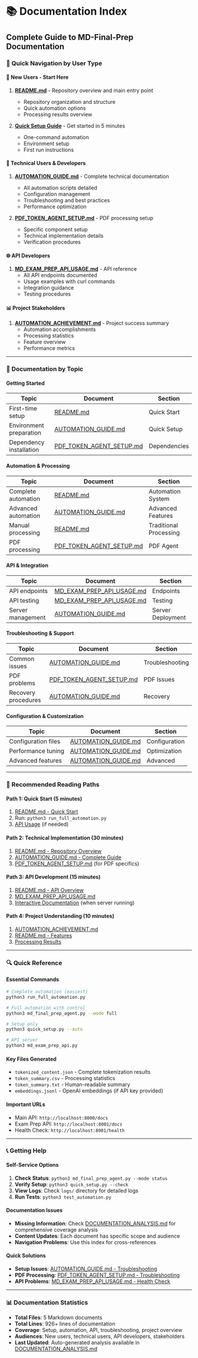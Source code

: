 # 📚 Documentation Index
## Complete Guide to MD-Final-Prep Documentation

### 🚀 Quick Navigation by User Type

#### 👋 New Users - Start Here
1. **[README.md](README.md)** - Repository overview and main entry point
   - Repository organization and structure
   - Quick automation options
   - Processing results overview

2. **[Quick Setup Guide](AUTOMATION_GUIDE.md#-quick-start)** - Get started in 5 minutes
   - One-command automation
   - Environment setup
   - First run instructions

#### 🔧 Technical Users & Developers
1. **[AUTOMATION_GUIDE.md](AUTOMATION_GUIDE.md)** - Complete technical documentation
   - All automation scripts detailed
   - Configuration management
   - Troubleshooting and best practices
   - Performance optimization

2. **[PDF_TOKEN_AGENT_SETUP.md](PDF_TOKEN_AGENT_SETUP.md)** - PDF processing setup
   - Specific component setup
   - Technical implementation details
   - Verification procedures

#### 🌐 API Developers
1. **[MD_EXAM_PREP_API_USAGE.md](MD_EXAM_PREP_API_USAGE.md)** - API reference
   - All API endpoints documented
   - Usage examples with curl commands
   - Integration guidance
   - Testing procedures

#### 📊 Project Stakeholders
1. **[AUTOMATION_ACHIEVEMENT.md](AUTOMATION_ACHIEVEMENT.md)** - Project success summary
   - Automation accomplishments
   - Processing statistics
   - Feature overview
   - Performance metrics

---

### 📖 Documentation by Topic

#### Getting Started
| Topic | Document | Section |
|-------|----------|---------|
| First-time setup | [README.md](README.md#-quick-start---one-command-automation) | Quick Start |
| Environment preparation | [AUTOMATION_GUIDE.md](AUTOMATION_GUIDE.md#2-quick_setuppy---automated-setup-and-environment-verification) | Quick Setup |
| Dependency installation | [PDF_TOKEN_AGENT_SETUP.md](PDF_TOKEN_AGENT_SETUP.md#installation) | Dependencies |

#### Automation & Processing
| Topic | Document | Section |
|-------|----------|---------|
| Complete automation | [README.md](README.md#-complete-automation-system) | Automation System |
| Advanced automation | [AUTOMATION_GUIDE.md](AUTOMATION_GUIDE.md#3-automatepy---advanced-automation-engine) | Advanced Features |
| Manual processing | [README.md](README.md#traditional-processing-manual) | Traditional Processing |
| PDF processing | [PDF_TOKEN_AGENT_SETUP.md](PDF_TOKEN_AGENT_SETUP.md#what-it-does) | PDF Agent |

#### API & Integration
| Topic | Document | Section |
|-------|----------|---------|
| API endpoints | [MD_EXAM_PREP_API_USAGE.md](MD_EXAM_PREP_API_USAGE.md#api-endpoints) | Endpoints |
| API testing | [MD_EXAM_PREP_API_USAGE.md](MD_EXAM_PREP_API_USAGE.md#testing-the-api) | Testing |
| Server management | [AUTOMATION_GUIDE.md](AUTOMATION_GUIDE.md#-deployment-automation) | Server Deployment |

#### Troubleshooting & Support
| Topic | Document | Section |
|-------|----------|---------|
| Common issues | [AUTOMATION_GUIDE.md](AUTOMATION_GUIDE.md#-troubleshooting) | Troubleshooting |
| PDF problems | [PDF_TOKEN_AGENT_SETUP.md](PDF_TOKEN_AGENT_SETUP.md#troubleshooting) | PDF Issues |
| Recovery procedures | [AUTOMATION_GUIDE.md](AUTOMATION_GUIDE.md#recovery-options) | Recovery |

#### Configuration & Customization
| Topic | Document | Section |
|-------|----------|---------|
| Configuration files | [AUTOMATION_GUIDE.md](AUTOMATION_GUIDE.md#configuration-file-md_prep_configjson) | Configuration |
| Performance tuning | [AUTOMATION_GUIDE.md](AUTOMATION_GUIDE.md#performance-optimization) | Optimization |
| Advanced features | [AUTOMATION_GUIDE.md](AUTOMATION_GUIDE.md#-advanced-features) | Advanced |

---

### 🎯 Recommended Reading Paths

#### Path 1: Quick Start (5 minutes)
1. [README.md - Quick Start](README.md#-quick-start---one-command-automation)
2. Run: `python3 run_full_automation.py`
3. [API Usage](MD_EXAM_PREP_API_USAGE.md#starting-the-api-server) (if needed)

#### Path 2: Technical Implementation (30 minutes)
1. [README.md - Repository Overview](README.md#repository-organization)
2. [AUTOMATION_GUIDE.md - Complete Guide](AUTOMATION_GUIDE.md)
3. [PDF_TOKEN_AGENT_SETUP.md](PDF_TOKEN_AGENT_SETUP.md) (for PDF specifics)

#### Path 3: API Development (15 minutes)
1. [README.md - API Overview](README.md#api-server)
2. [MD_EXAM_PREP_API_USAGE.md](MD_EXAM_PREP_API_USAGE.md)
3. [Interactive Documentation](http://localhost:8001/docs) (when server running)

#### Path 4: Project Understanding (10 minutes)
1. [AUTOMATION_ACHIEVEMENT.md](AUTOMATION_ACHIEVEMENT.md)
2. [README.md - Features](README.md#features)
3. [Processing Results](README.md#processing-results)

---

### 🔍 Quick Reference

#### Essential Commands
```bash
# Complete automation (easiest)
python3 run_full_automation.py

# Full automation with control
python3 md_final_prep_agent.py --mode full

# Setup only
python3 quick_setup.py --auto

# API server
python3 md_exam_prep_api.py
```

#### Key Files Generated
- `tokenized_content.json` - Complete tokenization results
- `token_summary.csv` - Processing statistics
- `token_summary.txt` - Human-readable summary
- `embeddings.jsonl` - OpenAI embeddings (if API key provided)

#### Important URLs
- Main API: `http://localhost:8000/docs`
- Exam Prep API: `http://localhost:8001/docs`
- Health Check: `http://localhost:8001/health`

---

### 📞 Getting Help

#### Self-Service Options
1. **Check Status**: `python3 md_final_prep_agent.py --mode status`
2. **Verify Setup**: `python3 quick_setup.py --check`
3. **View Logs**: Check `logs/` directory for detailed logs
4. **Run Tests**: `python3 test_automation.py`

#### Documentation Issues
- **Missing Information**: Check [DOCUMENTATION_ANALYSIS.md](DOCUMENTATION_ANALYSIS.md) for comprehensive coverage analysis
- **Content Updates**: Each document has specific scope and audience
- **Navigation Problems**: Use this index for cross-references

#### Quick Solutions
- **Setup Issues**: [AUTOMATION_GUIDE.md - Troubleshooting](AUTOMATION_GUIDE.md#troubleshooting)
- **PDF Processing**: [PDF_TOKEN_AGENT_SETUP.md - Troubleshooting](PDF_TOKEN_AGENT_SETUP.md#troubleshooting)
- **API Problems**: [MD_EXAM_PREP_API_USAGE.md - Health Check](MD_EXAM_PREP_API_USAGE.md#health-check)

---

### 📊 Documentation Statistics
- **Total Files**: 5 Markdown documents
- **Total Lines**: 926+ lines of documentation
- **Coverage**: Setup, automation, API, troubleshooting, project overview
- **Audiences**: New users, technical users, API developers, stakeholders
- **Last Updated**: Auto-generated analysis available in [DOCUMENTATION_ANALYSIS.md](DOCUMENTATION_ANALYSIS.md)